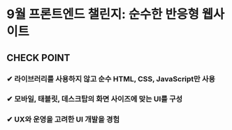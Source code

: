 # 9월 프론트엔드 챌린지: 순수한 반응형 웹사이트

## CHECK POINT

### ✔︎ 라이브러리를 사용하지 않고 순수 HTML, CSS, JavaScript만 사용
### ✔︎ 모바일, 태블릿, 데스크탑의 화면 사이즈에 맞는 UI를 구성
### ✔︎ UX와 운영을 고려한 UI 개발을 경험